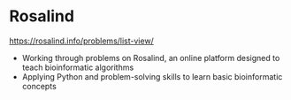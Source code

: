 # Rosalind

https://rosalind.info/problems/list-view/

- Working through problems on Rosalind, an online platform designed to teach bioinformatic algorithms
- Applying Python and problem-solving skills to learn basic bioinformatic concepts
